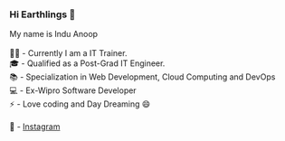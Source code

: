 ### Hi Earthlings 👋
My name is Indu Anoop\
\
👩‍🏫 - Currently I am a IT Trainer.\
🎓 - Qualified as a Post-Grad IT Engineer.\
📚 - Specialization in Web Development, Cloud Computing and DevOps\
💻 - Ex-Wipro Software Developer\
⚡ - Love coding and Day Dreaming 😄\
\
📱 - [Instagram](https://www.instagram.com/indu_anoop/)

<!--
**induanoopsia/induanoopsia** is a ✨ _special_ ✨ repository because its `README.md` (this file) appears on your GitHub profile.

Here are some ideas to get you started:

- 🔭 I’m currently working on ...
- 🌱 I’m currently learning ...
- 👯 I’m looking to collaborate on ...
- 🤔 I’m looking for help with ...
- 💬 Ask me about ...
- 📫 How to reach me: ...
- 😄 Pronouns: ...
- ⚡ Fun fact: ...
-->

